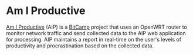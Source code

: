 Am I Productive
===============

[Am I Productive](http://challengepost.com/software/am-i-productive) (AIP) is a [BitCamp](https://bitca.mp/) project that uses an OpenWRT router to monitor network traffic and send collected data to the AIP web application for processing. AIP maintains a report in real-time on the user's levels of productivity and procrastination based on the collected data.